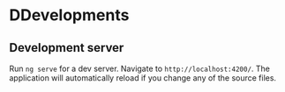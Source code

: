 # DDevelopments

## Development server

Run `ng serve` for a dev server. Navigate to `http://localhost:4200/`. The application will automatically reload if you change any of the source files.
